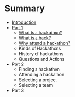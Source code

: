 # Summary

* [Introduction](intro/introduction.md)
* [Part 1](part-1/README.md)
    * [What is a hackathon?](part-1/what_is_a_hackathon.md)
    * [What is a hack?](part-1/what_is_a_hack.md)
    * [Why attend a hackathon?](part-1/why_attend_a_hackathon.md)
    * Kinds of Hackathons
    * History of hackathons
    * Questions and Actions
* Part 2
    * Finding a hackathon
    * Attending a hackathon
    * Selecting a project
    * Selecting a team
* Part 3
